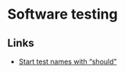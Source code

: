 # Software testing

## Links

- [Start test names with “should”](https://paperless.blog/start-test-names-with-should)
